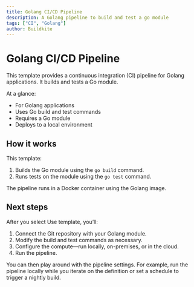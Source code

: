 ```yaml
---
title: Golang CI/CD Pipeline
description: A Golang pipeline to build and test a go module
tags: ["CI", "Golang"]
author: Buildkite
---
```


# Golang CI/CD Pipeline

This template provides a continuous integration (CI) pipeline for Golang applications. It builds and tests a Go module.

At a glance:
- For Golang applications
- Uses Go build and test commands
- Requires a Go module
- Deploys to a local environment

## How it works

This template:
1. Builds the Go module using the `go build` command.
2. Runs tests on the module using the `go test` command.

The pipeline runs in a Docker container using the Golang image.

## Next steps

After you select Use template, you’ll:
1. Connect the Git repository with your Golang module.
2. Modify the build and test commands as necessary.
3. Configure the compute—run locally, on-premises, or in the cloud.
4. Run the pipeline.

You can then play around with the pipeline settings. For example, run the pipeline locally while you iterate on the definition or set a schedule to trigger a nightly build.
